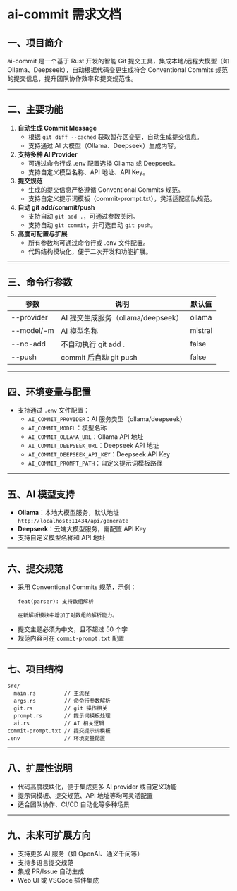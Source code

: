 # ai-commit 需求文档

## 一、项目简介

ai-commit 是一个基于 Rust 开发的智能 Git 提交工具，集成本地/远程大模型（如 Ollama、Deepseek），自动根据代码变更生成符合 Conventional Commits 规范的提交信息，提升团队协作效率和提交规范性。

---

## 二、主要功能

1. **自动生成 Commit Message**
   - 根据 `git diff --cached` 获取暂存区变更，自动生成提交信息。
   - 支持通过 AI 大模型（Ollama、Deepseek）生成内容。
2. **支持多种 AI Provider**
   - 可通过命令行或 .env 配置选择 Ollama 或 Deepseek。
   - 支持自定义模型名称、API 地址、API Key。
3. **提交规范**
   - 生成的提交信息严格遵循 Conventional Commits 规范。
   - 支持自定义提示词模板（commit-prompt.txt），灵活适配团队规范。
4. **自动 git add/commit/push**
   - 支持自动 `git add .`，可通过参数关闭。
   - 支持自动 `git commit`，并可选自动 `git push`。
5. **高度可配置与扩展**
   - 所有参数均可通过命令行或 .env 文件配置。
   - 代码结构模块化，便于二次开发和功能扩展。

---

## 三、命令行参数

| 参数           | 说明                                   | 默认值      |
|----------------|----------------------------------------|-------------|
| --provider     | AI 提交生成服务（ollama/deepseek）     | ollama      |
| --model/-m     | AI 模型名称                            | mistral     |
| --no-add       | 不自动执行 git add .                   | false       |
| --push         | commit 后自动 git push                 | false       |

---

## 四、环境变量与配置

- 支持通过 `.env` 文件配置：
  - `AI_COMMIT_PROVIDER`：AI 服务类型（ollama/deepseek）
  - `AI_COMMIT_MODEL`：模型名称
  - `AI_COMMIT_OLLAMA_URL`：Ollama API 地址
  - `AI_COMMIT_DEEPSEEK_URL`：Deepseek API 地址
  - `AI_COMMIT_DEEPSEEK_API_KEY`：Deepseek API Key
  - `AI_COMMIT_PROMPT_PATH`：自定义提示词模板路径

---

## 五、AI 模型支持

- **Ollama**：本地大模型服务，默认地址 `http://localhost:11434/api/generate`
- **Deepseek**：云端大模型服务，需配置 API Key
- 支持自定义模型名称和 API 地址

---

## 六、提交规范

- 采用 Conventional Commits 规范，示例：
  ```
  feat(parser): 支持数组解析
  
  在新解析模块中增加了对数组的解析能力。
  ```
- 提交主题必须为中文，且不超过 50 个字
- 规范内容可在 `commit-prompt.txt` 配置

---

## 七、项目结构

```
src/
  main.rs         // 主流程
  args.rs         // 命令行参数解析
  git.rs          // git 操作相关
  prompt.rs       // 提示词模板处理
  ai.rs           // AI 相关逻辑
commit-prompt.txt // 提交提示词模板
.env              // 环境变量配置
```

---

## 八、扩展性说明

- 代码高度模块化，便于集成更多 AI provider 或自定义功能
- 提示词模板、提交规范、API 地址等均可灵活配置
- 适合团队协作、CI/CD 自动化等多种场景

---

## 九、未来可扩展方向

- 支持更多 AI 服务（如 OpenAI、通义千问等）
- 支持多语言提交规范
- 集成 PR/Issue 自动生成
- Web UI 或 VSCode 插件集成 